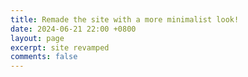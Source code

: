 ```yaml
---
title: Remade the site with a more minimalist look!
date: 2024-06-21 22:00 +0800
layout: page
excerpt: site revamped
comments: false
---
```

